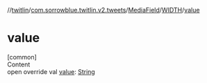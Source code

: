 //[twitlin](../../../index.md)/[com.sorrowblue.twitlin.v2.tweets](../../index.md)/[MediaField](../index.md)/[WIDTH](index.md)/[value](value.md)



# value  
[common]  
Content  
open override val [value](value.md): [String](https://kotlinlang.org/api/latest/jvm/stdlib/kotlin/-string/index.html)  



